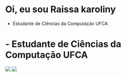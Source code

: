 # Oi, eu sou Raissa karoliny

- Estudante de Ciências da Computação UFCA 

<div>
 <h1> - Estudante de Ciências da Computação UFCA </h1>
 <a href= "raissateixei4@gmail.com"><img src="https://img.shields.io/badge/Gmail-D14836?style=for-the-badge&logo=gmail&logoColor=white" target="_blank"></a>
 <a href= "https://www.linkedin.com/in/raissa-rodrigues-829800224/" target="_blank"><img src="https://img.shields.io/badge/LinkedIn-0077B5?style=for-the-badge&logo=linkedin&logoColor=white" target="_blank"></a>
 </div>

